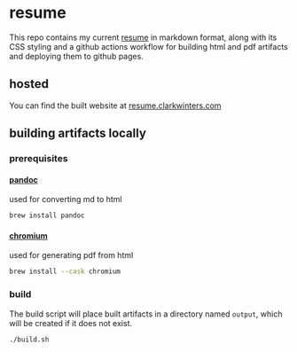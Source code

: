 # resume

This repo contains my current [resume](./resume.md) in markdown format, along with its CSS styling and a github actions workflow for building html and pdf artifacts and deploying them to github pages.

## hosted

You can find the built website at [resume.clarkwinters.com](https://resume.clarkwinters.com)

## building artifacts locally

### prerequisites

#### [pandoc](https://pandoc.org)

used for converting md to html

```sh
brew install pandoc
```

#### [chromium](https://www.chromium.org/Home/)

used for generating pdf from html

```sh
brew install --cask chromium
```

### build

The build script will place built artifacts in a directory named `output`, which will be created if it does not exist.

```sh
./build.sh
```

